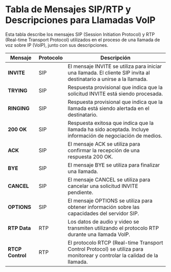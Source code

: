 # Tabla de Mensajes SIP/RTP y Descripciones para Llamadas VoIP

Esta tabla describe los mensajes SIP (Session Initiation Protocol) y RTP (Real-time Transport Protocol) utilizados en el proceso de una llamada de voz sobre IP (VoIP), junto con sus descripciones.

| Mensaje          | Protocolo | Descripción |
| ---------------- | --------- | ----------- |
| **INVITE**       | SIP       | El mensaje INVITE se utiliza para iniciar una llamada. El cliente SIP invita al destinatario a unirse a la llamada. |
| **TRYING**       | SIP       | Respuesta provisional que indica que la solicitud INVITE está siendo procesada. |
| **RINGING**      | SIP       | Respuesta provisional que indica que la llamada está siendo alertada en el destinatario. |
| **200 OK**       | SIP       | Respuesta exitosa que indica que la llamada ha sido aceptada. Incluye información de negociación de medios. |
| **ACK**          | SIP       | El mensaje ACK se utiliza para confirmar la recepción de una respuesta 200 OK. |
| **BYE**          | SIP       | El mensaje BYE se utiliza para finalizar una llamada. |
| **CANCEL**       | SIP       | El mensaje CANCEL se utiliza para cancelar una solicitud INVITE pendiente. |
| **OPTIONS**      | SIP       | El mensaje OPTIONS se utiliza para obtener información sobre las capacidades del servidor SIP. |
| **RTP Data**     | RTP       | Los datos de audio y video se transmiten utilizando el protocolo RTP durante una llamada VoIP. |
| **RTCP Control** | RTP       | El protocolo RTCP (Real-time Transport Control Protocol) se utiliza para monitorear y controlar la calidad de la llamada. |
